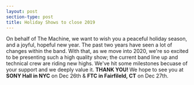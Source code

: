 ```yaml
---
layout: post
section-type: post
title: Holiday Shows to close 2019
---
```


<p>On behalf of The Machine, we&nbsp;want to wish you a peaceful holiday season, and a joyful, hopeful new year. The past two&nbsp;years have seen a lot of changes within the band. With that, as&nbsp;we move into 2020, we're so excited to be presenting such a high quality show;&nbsp;the current band line up and technical crew are riding new highs. We've hit some milestones becuase of your support and we deeply value it. <strong>THANK YOU! </strong>We hope to see you at <strong>SONY Hall in NYC</strong> on Dec 26th &amp; <strong>FTC in Fairfileld, CT</strong> on Dec 27th.&nbsp;&nbsp;</p>
